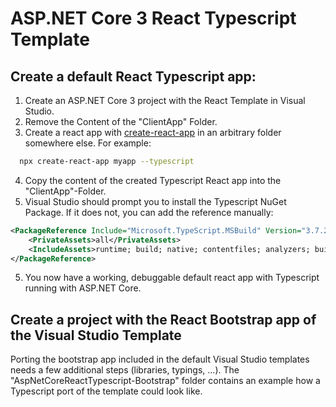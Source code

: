 # ASP.NET Core 3 React Typescript Template

## Create a default React Typescript app:

1. Create an ASP.NET Core 3 project with the React Template in Visual Studio.
2. Remove the Content of the "ClientApp" Folder.
3. Create a react app with [create-react-app](https://create-react-app.dev/docs/adding-typescript/) in an arbitrary folder somewhere else. 
  For example:
  
```sh
  npx create-react-app myapp --typescript
```
4. Copy the content of the created Typescript React app into the "ClientApp"-Folder.
5. Visual Studio should prompt you to install the Typescript NuGet Package. If it does not, you can add the reference manually:

```XML
<PackageReference Include="Microsoft.TypeScript.MSBuild" Version="3.7.2">
    <PrivateAssets>all</PrivateAssets>
    <IncludeAssets>runtime; build; native; contentfiles; analyzers; buildtransitive</IncludeAssets>
</PackageReference>
```

5. You now have a working, debuggable default react app with Typescript running with ASP.NET Core.

## Create a project with the React Bootstrap app of the Visual Studio Template

Porting the bootstrap app included in the default Visual Studio templates needs a few additional steps (libraries, typings, ...). The "AspNetCoreReactTypescript-Bootstrap" folder contains an example how a Typescript port of the template could look like.

